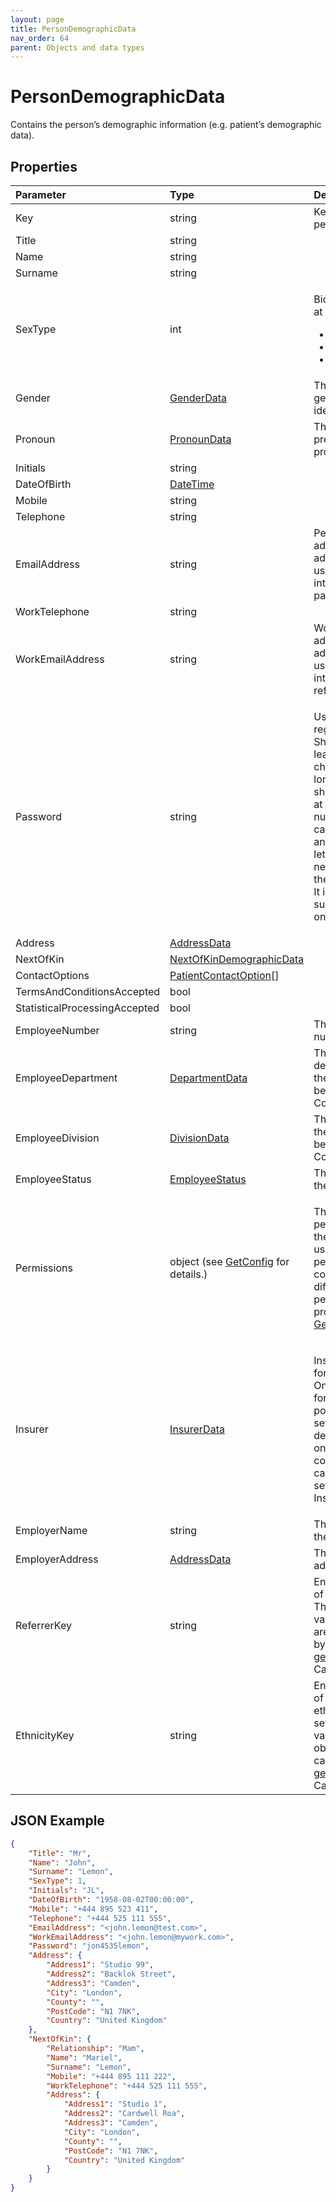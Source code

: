 ```yaml
---
layout: page
title: PersonDemographicData
nav_order: 64
parent: Objects and data types
---
```


# PersonDemographicData

Contains the person’s demographic information (e.g. patient’s demographic data).

## Properties

<table>
    <thead>
        <tr>
            <th style="text-align: left">Parameter</th>
            <th style="text-align: left">Type</th>
            <th style="text-align: left">Description</th>
        </tr>
    </thead>
    <tbody>
        <tr>
            <td>Key</td>
            <td>string</td>
            <td>Key of the person.</td>
        </tr>
        <tr>
            <td>Title</td>
            <td>string</td>
            <td></td>
        </tr>
        <tr>
            <td>Name</td>
            <td>string</td>
            <td></td>
        </tr>
        <tr>
            <td>Surname</td>
            <td>string</td>
            <td></td>
        </tr>
        <tr>
            <td>SexType</td>
            <td>int</td>
            <td>
                <p>Biological sex at birth:</p>
                <ul>
                    <li>0 = any</li>
                    <li>1 = male</li>
                    <li>2 = female</li>
                </ul>
            </td>
        </tr>
        <tr>
            <td>Gender</td>
            <td><a href="../objects-and-data-types/genderdata">GenderData</a></td>
            <td>The person’s gender identity.</td>
        </tr>
        <tr>
            <td>Pronoun</td>
            <td><a href="../objects-and-data-types/pronoundata">PronounData</a></td>
            <td>The person’s preferred pronouns.</td>
        </tr>
        <tr>
            <td>Initials</td>
            <td>string</td>
            <td></td>
        </tr>
        <tr>
            <td>DateOfBirth</td>
            <td><a href="../objects-and-data-types/datetime">DateTime</a></td>
            <td></td>
        </tr>
        <tr>
            <td>Mobile</td>
            <td>string</td>
            <td></td>
        </tr>
        <tr>
            <td>Telephone</td>
            <td>string</td>
            <td></td>
        </tr>
        <tr>
            <td>EmailAddress</td>
            <td>string</td>
            <td>Personal email address. This address is used to log into the patient portal.</td>
        </tr>
        <tr>
            <td>WorkTelephone</td>
            <td>string</td>
            <td></td>
        </tr>
        <tr>
            <td>WorkEmailAddress</td>
            <td>string</td>
            <td>Work email address. This address is used to log into the referral portal.</td>
        </tr>
        <tr>
            <td>Password</td>
            <td>string</td>
            <td>
                <p>Used only for registration. Should be at least 8 characters long and should contain at least 1
                    numbers, 1 capital letter and 1 small letter. API never returns the password. It is for submitting
                    only.</p>
            </td>
        </tr>
        <tr>
            <td>Address</td>
            <td><a href="../objects-and-data-types/addressdata">AddressData</a></td>
            <td></td>
        </tr>
        <tr>
            <td>NextOfKin</td>
            <td><a href="../objects-and-data-types/nextofkindemographicdata">NextOfKinDemographicData</a></td>
            <td></td>
        </tr>
        <tr>
            <td>ContactOptions</td>
            <td><a href="../objects-and-data-types/patientcontactoption">PatientContactOption</a>[]</td>
            <td></td>
        </tr>
        <tr>
            <td>TermsAndConditionsAccepted</td>
            <td>bool</td>
            <td></td>
        </tr>
        <tr>
            <td>StatisticalProcessingAccepted</td>
            <td>bool</td>
            <td></td>
        </tr>
        <tr>
            <td>EmployeeNumber</td>
            <td>string</td>
            <td>The employee number.</td>
        </tr>
        <tr>
            <td>EmployeeDepartment</td>
            <td><a href="../objects-and-data-types/departmentdata">DepartmentData</a></td>
            <td>The department the employee belongs to. Could be null.</td>
        </tr>
        <tr>
            <td>EmployeeDivision</td>
            <td><a href="../objects-and-data-types/divisiondata">DivisionData</a></td>
            <td>The division the employee belongs to. Could be null.</td>
        </tr>
        <tr>
            <td>EmployeeStatus</td>
            <td><a href="../objects-and-data-types/employeestatus">EmployeeStatus</a></td>
            <td>The status of the employee.</td>
        </tr>
        <tr>
            <td>Permissions</td>
            <td>object (see <a href="../authentication/getconfig">GetConfig</a> for details.)</td>
            <td>
                <p>The permissions of the logged-in user for this person. This could be different to the permissions
                    provided upon <a href="../authentication/getconfig">GetConfig</a>.</p>
            </td>
        </tr>
        <tr>
            <td>Insurer</td>
            <td><a href="../objects-and-data-types/insurerdata">InsurerData</a></td>
            <td>
                <p>Insurer Data for the patient. Only available for patient portal. When setting patient demographics,
                    only public company key’s can be used to set the Insurer.</p>
            </td>
        </tr>
        <tr>
            <td>EmployerName</td>
            <td>string</td>
            <td>The name of the employer.</td>
        </tr>
        <tr>
            <td>EmployerAddress</td>
            <td><a href="../objects-and-data-types/addressdata">AddressData</a></td>
            <td>The employer address.</td>
        </tr>
        <tr>
            <td>ReferrerKey</td>
            <td>string</td>
            <td>Encrypted key of the referrer. The set of valid values are obtained by call to <a href="#_Referrers">getReferrers</a>. Can be null.</td>
        </tr>
        <tr>
            <td>EthnicityKey</td>
            <td>string</td>
            <td>Encrypted key of the person’s ethnicity. The set of valid values are obtained by call to <a href="(../ethnicities/ethnicities)">getEthnicities</a>. Can be null.</td>
        </tr>
    </tbody>
</table>

## JSON Example

```json
{
    "Title": "Mr",
    "Name": "John",
    "Surname": "Lemon",
    "SexType": 1,
    "Initials": "JL",
    "DateOfBirth": "1958-08-02T00:00:00",
    "Mobile": "+444 895 523 411",
    "Telephone": "+444 525 111 555",
    "EmailAddress": "<john.lemon@test.com>",
    "WorkEmailAddress": "<john.lemon@mywork.com>",
    "Password": "jon4535lemon",
    "Address": {
        "Address1": "Studio 99",
        "Address2": "Backlok Street",
        "Address3": "Camden",
        "City": "London",
        "County": "",
        "PostCode": "N1 7NK",
        "Country": "United Kingdom"
    },
    "NextOfKin": {
        "Relationship": "Mam",
        "Name": "Mariel",
        "Surname": "Lemon",
        "Mobile": "+444 895 111 222",
        "WorkTelephone": "+444 525 111 555",
        "Address": {
            "Address1": "Studio 1",
            "Address2": "Cardwell Roa",
            "Address3": "Camden",
            "City": "London",
            "County": "",
            "PostCode": "N1 7NK",
            "Country": "United Kingdom"
        }
    }
}
```
